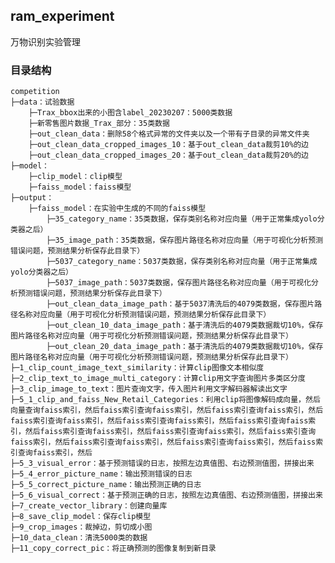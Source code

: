 ## ram_experiment
万物识别实验管理


### 目录结构

    competition
    ├─data：试验数据
        ├─Trax_bbox出来的小图含label_20230207：5000类数据
        ├─新零售图片数据_Trax_部分：35类数据
        ├─out_clean_data：删除58个格式异常的文件夹以及一个带有子目录的异常文件夹
        ├─out_clean_data_cropped_images_10：基于out_clean_data裁剪10%的边
        ├─out_clean_data_cropped_images_20：基于out_clean_data裁剪20%的边
    ├─model：
        ├─clip_model：clip模型
        ├─faiss_model：faiss模型
    ├─output：
        ├─faiss_model：在实验中生成的不同的faiss模型
            ├─35_category_name：35类数据，保存类别名称对应向量（用于正常集成yolo分类器之后）
            ├─35_image_path：35类数据，保存图片路径名称对应向量（用于可视化分析预测错误问题，预测结果分析保存此目录下）
            ├─5037_category_name：5037类数据，保存类别名称对应向量（用于正常集成yolo分类器之后）
            ├─5037_image_path：5037类数据，保存图片路径名称对应向量（用于可视化分析预测错误问题，预测结果分析保存此目录下）
            ├─out_clean_data_image_path：基于5037清洗后的4079类数据，保存图片路径名称对应向量（用于可视化分析预测错误问题，预测结果分析保存此目录下）
            ├─out_clean_10_data_image_path：基于清洗后的4079类数据裁切10%，保存图片路径名称对应向量（用于可视化分析预测错误问题，预测结果分析保存此目录下）
            ├─out_clean_20_data_image_path：基于清洗后的4079类数据裁切10%，保存图片路径名称对应向量（用于可视化分析预测错误问题，预测结果分析保存此目录下）
    ├─1_clip_count_image_text_similarity：计算clip图像文本相似度
    ├─2_clip_text_to_image_multi_category：计算clip用文字查询图片多类区分度
    ├─3_clip_image_to_text：图片查询文字，传入图片利用文字解码器解读出文字
    ├─5_1_clip_and_faiss_New_Retail_Categories：利用clip将图像解码成向量，然后向量查询faiss索引，然后faiss索引查询faiss索引，然后faiss索引查询faiss索引，然后faiss索引查询faiss索引，然后faiss索引查询faiss索引，然后faiss索引查询faiss索引，然后faiss索引查询faiss索引，然后faiss索引查询faiss索引，然后faiss索引查询faiss索引，然后faiss索引查询faiss索引，然后faiss索引查询faiss索引，然后faiss索引查询faiss索引，然后
    ├─5_3_visual_error：基于预测错误的日志，按照左边真值图、右边预测值图，拼接出来
    ├─5_4_error_picture_name：输出预测错误的日志
    ├─5_5_correct_picture_name：输出预测正确的日志
    ├─5_6_visual_correct：基于预测正确的日志，按照左边真值图、右边预测值图，拼接出来
    ├─7_create_vector_library：创建向量库
    ├─8_save_clip_model：保存clip模型
    ├─9_crop_images：裁掉边，剪切成小图
    ├─10_data_clean：清洗5000类的数据
    ├─11_copy_correct_pic：将正确预测的图像复制到新目录
    
